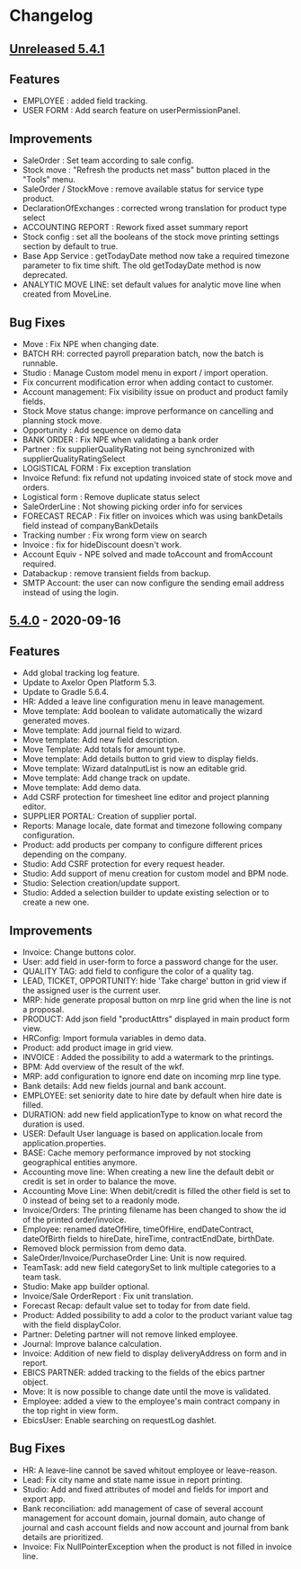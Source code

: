 # Changelog
## [Unreleased 5.4.1]
## Features
- EMPLOYEE : added field tracking.
- USER FORM : Add search feature on userPermissionPanel.

## Improvements
- SaleOrder : Set team according to sale config.
- Stock move : "Refresh the products net mass" button placed in the "Tools" menu.
- SaleOrder / StockMove : remove available status for service type product.
- DeclarationOfExchanges : corrected wrong translation for product type select
- ACCOUNTING REPORT : Rework fixed asset summary report
- Stock config : set all the booleans of the stock move printing settings section by default to true.
- Base App Service : getTodayDate method now take a required timezone parameter to fix time shift. The old getTodayDate method is now deprecated.
- ANALYTIC MOVE LINE: set default values for analytic move line when created from MoveLine.

## Bug Fixes
- Move : Fix NPE when changing date.
- BATCH RH: corrected payroll preparation batch, now the batch is runnable.
- Studio : Manage Custom model menu in export / import operation.
- Fix concurrent modification error when adding contact to customer.
- Account management: Fix visibility issue on product and product family fields.
- Stock Move status change: improve performance on cancelling and planning stock move.
- Opportunity : Add sequence on demo data
- BANK ORDER : Fix NPE when validating a bank order
- Partner : fix supplierQualityRating not being synchronized with supplierQualityRatingSelect
- LOGISTICAL FORM : Fix exception translation
- Invoice Refund: fix refund not updating invoiced state of stock move and orders.
- Logistical form : Remove duplicate status select
- SaleOrderLine : Not showing picking order info for services
- FORECAST RECAP : Fix fitler on invoices which was using bankDetails field instead of companyBankDetails
- Tracking number : Fix wrong form view on search
- Invoice : fix for hideDiscount doesn't work.
- Account Equiv - NPE solved and made toAccount and fromAccount required.
- Databackup : remove transient fields from backup.
- SMTP Account: the user can now configure the sending email address instead of using the login.

## [5.4.0] - 2020-09-16
## Features
- Add global tracking log feature.
- Update to Axelor Open Platform 5.3.
- Update to Gradle 5.6.4.
- HR: Added a leave line configuration menu in leave management.
- Move template: Add boolean to validate automatically the wizard generated moves.
- Move template: Add journal field to wizard.
- Move template: Add new field description.
- Move Template: Add totals for amount type.
- Move template: Add details button to grid view to display fields.
- Move template: Wizard dataInputList is now an editable grid.
- Move template: Add change track on update.
- Move template: Add demo data.
- Add CSRF protection for timesheet line editor and project planning editor.
- SUPPLIER PORTAL: Creation of supplier portal.
- Reports: Manage locale, date format and timezone following company configuration.
- Product: add products per company to configure different prices depending on the company.
- Studio: Add CSRF protection for every request header.
- Studio: Add support of menu creation for custom model and BPM node.
- Studio: Selection creation/update support.
- Studio: Added a selection builder to update existing selection or to create a new one.

## Improvements
- Invoice: Change buttons color.
- User: add field in user-form to force a password change for the user.
- QUALITY TAG: add field to configure the color of a quality tag.
- LEAD, TICKET, OPPORTUNITY: hide 'Take charge' button in grid view if the assigned user is the current user.
- MRP: hide generate proposal button on mrp line grid when the line is not a proposal.
- PRODUCT: Add json field "productAttrs" displayed in main product form view.
- HRConfig: Import formula variables in demo data.
- Product: add product image in grid view.
- INVOICE : Added the possibility to add a watermark to the printings.
- BPM: Add overview of the result of the wkf.
- MRP: add configuration to ignore end date on incoming mrp line type.
- Bank details: Add new fields journal and bank account.
- EMPLOYEE: set seniority date to hire date by default when hire date is filled.
- DURATION: add new field applicationType to know on what record the duration is used.
- USER: Default User language is based on application.locale from application.properties.
- BASE: Cache memory performance improved by not stocking geographical entities anymore.
- Accounting move line: When creating a new line the default debit or credit is set in order to balance the move.
- Accounting Move Line: When debit/credit is filled the other field is set to 0 instead of being set to a readonly mode.
- Invoice/Orders: The printing filename has been changed to show the id of the printed order/invoice.
- Employee: renamed dateOfHire, timeOfHire, endDateContract, dateOfBirth fields to hireDate, hireTime, contractEndDate, birthDate.
- Removed block permission from demo data.
- SaleOrder/Invoice/PurchaseOrder Line: Unit is now required.
- TeamTask: add new field categorySet to link multiple categories to a team task.
- Studio: Make app builder optional.
- Invoice/Sale OrderReport : Fix unit translation.
- Forecast Recap: default value set to today for from date field.
- Product: Added possibility to add a color to the product variant value tag with the field displayColor.
- Partner: Deleting partner will not remove linked employee.
- Journal: Improve balance calculation.
- Invoice: Addition of new field to display deliveryAddress on form and in report.
- EBICS PARTNER: added tracking to the fields of the ebics partner object.
- Move: It is now possible to change date until the move is validated.
- Employee: added a view to the employee's main contract company in the top right in view form.
- EbicsUser: Enable searching on requestLog dashlet.

## Bug Fixes
- HR: A leave-line cannot be saved whitout employee or leave-reason.
- Lead: Fix city name and state name issue in report printing.
- Studio: Add and fixed attributes of model and fields for import and export app.
- Bank reconciliation: add management of case of several account management for account domain, journal domain, auto change of journal and cash account fields and now account and journal from bank details are prioritized.
- Invoice: Fix NullPointerException when the product is not filled in invoice line.

[Unreleased 5.4.1]: https://github.com/axelor/axelor-open-suite/compare/v5.4.0...dev
[5.4.0]: https://github.com/axelor/axelor-open-suite/compare/v5.3.12...v5.4.0
